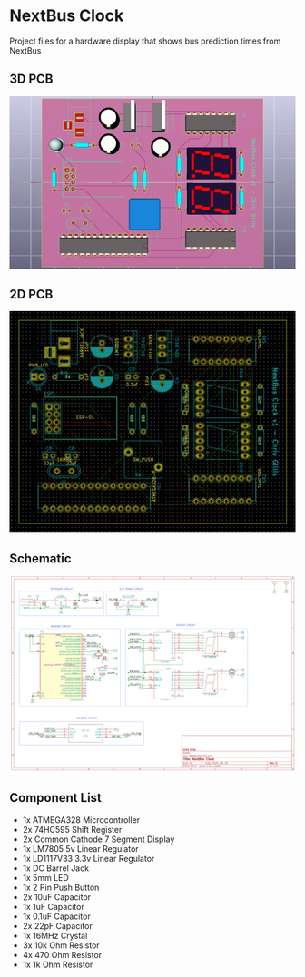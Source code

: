 # NextBus Clock
Project files for a hardware display that shows bus prediction times from NextBus

## 3D PCB
![My image](https://raw.githubusercontent.com/chrisgillis/nextbusclock/master/3d_pcb.png)

## 2D PCB
![My image](https://raw.githubusercontent.com/chrisgillis/nextbusclock/master/2d_pcb.png)

## Schematic
![My image](https://raw.githubusercontent.com/chrisgillis/nextbusclock/master/schematic.png)


## Component List

* 1x ATMEGA328 Microcontroller
* 2x 74HC595 Shift Register
* 2x Common Cathode 7 Segment Display
* 1x LM7805 5v Linear Regulator
* 1x LD1117V33 3.3v Linear Regulator
* 1x DC Barrel Jack
* 1x 5mm LED
* 1x 2 Pin Push Button
* 2x 10uF Capacitor
* 1x 1uF Capacitor
* 1x 0.1uF Capacitor
* 2x 22pF Capacitor
* 1x 16MHz Crystal
* 3x 10k Ohm Resistor
* 4x 470 Ohm Resistor
* 1x 1k Ohm Resistor
